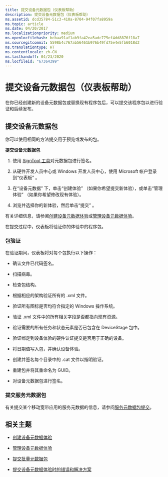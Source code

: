 ```yaml
---
title: 提交设备元数据包（仪表板帮助）
description: 提交设备元数据包（仪表板帮助）
ms.assetid: dcd35784-51c3-410a-8704-94f07fa8959a
ms.topic: article
ms.date: 04/20/2017
ms.localizationpriority: medium
ms.openlocfilehash: bcbaa91af1ab9fa42ea5adc775ef4dd8876f18a7
ms.sourcegitcommit: 5598b4c767ab56461b976b49fd75e4e5fb6018d2
ms.translationtype: HT
ms.contentlocale: zh-CN
ms.lasthandoff: 04/23/2020
ms.locfileid: "67364399"
---
```

# <a name="submit-a-device-metadata-package-dashboard-help"></a>提交设备元数据包（仪表板帮助）


在你已经创建新的设备元数据包或替换现有程序包后，可以提交该程序包以进行验证和后续发布。

## <a name="span-idsubmitting_a_device_metadata_packagespanspan-idsubmitting_a_device_metadata_packagespanspan-idsubmitting_a_device_metadata_packagespansubmitting-a-device-metadata-package"></a><span id="Submitting_a_device_metadata_package"></span><span id="submitting_a_device_metadata_package"></span><span id="SUBMITTING_A_DEVICE_METADATA_PACKAGE"></span>提交设备元数据包


你可以使用相同的方法提交用于预览或发布的包。

**提交设备元数据包**

1.  使用 [SignTool 工具](https://go.microsoft.com/fwlink/p/?LinkId=238330)对元数据包进行签名。

2.  从硬件开发人员中心或 Windows 开发人员中心，使用 Microsoft 帐户登录到“仪表板”  。

3.  在“设备元数据”  下，单击“创建体验”  （如果你希望提交新体验），或单击“管理体验”  （如果你希望修改现有体验）。

4.  浏览并选择你的新体验，然后单击“提交”  。

有关详细信息，请参阅[创建设备元数据体验](https://docs.microsoft.com/windows-hardware/drivers/dashboard/)或[管理设备元数据体验](https://docs.microsoft.com/windows-hardware/drivers/dashboard/)。

在提交过程中，仪表板将验证你的体验中的程序包。

### <a name="span-idpackage_validationspanspan-idpackage_validationspanspan-idpackage_validationspanpackage-validation"></a><span id="Package_validation"></span><span id="package_validation"></span><span id="PACKAGE_VALIDATION"></span>包验证

在验证期间，仪表板将对每个包执行以下操作：

-   确认文件已代码签名。

-   扫描病毒。

-   检查包结构。

-   根据相应的架构验证所有的 .xml 文件。

-   验证所有图标是否均符合指定的 Windows 操作系统。

-   验证 .xml 文件中的所有相关字段是否都指向现有资源。

-   验证需要的所有任务和状态元素是否已包含在 DeviceStage 包中。

-   验证绑定到设备体验的硬件认证提交是否用于正确的设备。

-   将日期值写入包，并确认设备体验。

-   创建并签名每个目录中的 .cat 文件以指明验证。

-   重建包并将其重命名为 GUID。

-   对设备元数据包进行签名。

### <a name="span-idsubmitting_a_service_metadata_packagespanspan-idsubmitting_a_service_metadata_packagespanspan-idsubmitting_a_service_metadata_packagespansubmitting-a-service-metadata-package"></a><span id="Submitting_a_service_metadata_package"></span><span id="submitting_a_service_metadata_package"></span><span id="SUBMITTING_A_SERVICE_METADATA_PACKAGE"></span>提交服务元数据包

有关提交某个移动宽带应用的服务元数据的信息，请参阅[服务元数据包提交](https://docs.microsoft.com/windows-hardware/drivers/mobilebroadband/index)。

## <a name="span-idrelated_topicsspanrelated-topics"></a><span id="related_topics"></span>相关主题

- [创建设备元数据体验](https://docs.microsoft.com/windows-hardware/drivers/dashboard/)

- [管理设备元数据体验](https://docs.microsoft.com/windows-hardware/drivers/dashboard/)

- [提交批量元数据包](https://docs.microsoft.com/windows-hardware/drivers/dashboard/)

- [提交设备元数据体验时的错误和解决方案](https://docs.microsoft.com/windows-hardware/drivers/dashboard/)

 

 






